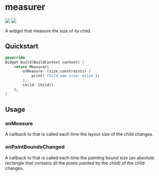 # measurer

<p>
  <a href="https://pub.dartlang.org/packages/measurer"><img src="https://img.shields.io/pub/v/measurer.svg"></a>
  <a href="https://www.buymeacoffee.com/aloisdeniel">
    <img src="https://img.shields.io/badge/$-donate-ff69b4.svg?maxAge=2592000&amp;style=flat">
  </a>
</p>

A widget that measure the size of its child.

## Quickstart

```dart
@override
Widget build(BuildContext context) {
    return Measurer(
        onMeasure: (size,constraints) {
            print('Child new size: $size');
        },
        child: Child(),
    );
}
```

## Usage

### onMeasure

A callback to that is called each time the layout size of the child changes.

### onPaintBoundsChanged

A callback to that is called each time the painting bound size (an absolute rectangle that contains all the pixels painted by the child)  of the child changes.

